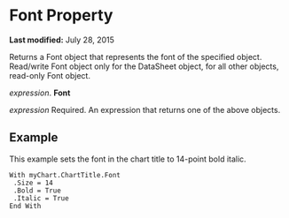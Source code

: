 
# Font Property

 **Last modified:** July 28, 2015

Returns a Font object that represents the font of the specified object. Read/write Font object only for the DataSheet object, for all other objects, read-only Font object.

 _expression_. **Font**

 _expression_ Required. An expression that returns one of the above objects.

## Example

This example sets the font in the chart title to 14-point bold italic.


```
With myChart.ChartTitle.Font 
 .Size = 14 
 .Bold = True 
 .Italic = True 
End With 

```

